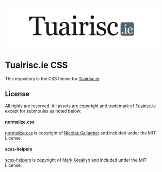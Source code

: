 ![The Tuairisc.ie logo](/tuairisc.jpg?raw=true 'Tuairisc.ie')

# Tuairisc.ie CSS
This repository is the CSS theme for [Tuairisc.ie](http://www.tuairisc.ie).

## License
All rights are reserved. All assets are copyright and trademark of [Tuairisc.ie](http://tuairisc.ie/) except for submoules as noted below:

#### normalize.css
[normalize.css](https://github.com/necolas/normalize.css/) is copyright of [Nicolas Gallagher](http://nicolasgallagher.com/) and included under the MIT License.

#### scss-helpers
[scss-helpers](https://github.com/bhalash/scss-helpers) is copyright of [Mark Grealish](http://www.bhalash.com/) and included under the MIT License.
